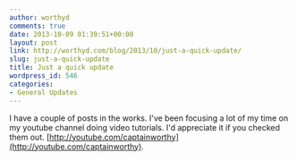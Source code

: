 ```yaml
---
author: worthyd
comments: true
date: 2013-10-09 01:39:51+00:00
layout: post
link: http://worthyd.com/blog/2013/10/just-a-quick-update/
slug: just-a-quick-update
title: Just a quick update
wordpress_id: 546
categories:
- General Updates
---
```


I have a couple of posts in the works.  I've been focusing a lot of my time on my youtube channel doing video tutorials. I'd appreciate it if you checked them out. [http://youtube.com/captainworthy](http://youtube.com/captainworthy).
